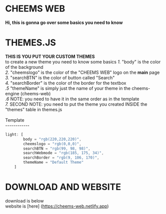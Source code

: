 # CHEEMS WEB
**Hi, this is gonna go over some basics you need to know**
# THEMES.JS
**THIS IS YOU PUT YOUR CUSTOM THEMES** <br> to create a new theme you need to know some basics
*1.* "body" is the color of the background <br>
*2.* "cheemslogo" is the color of the "CHEEMS WEB" logo on the **main** page <br>
*3.* "searchBTN" is the color of button called "Search" <br>
*4.* "searchBorder" is the color of the border for the textbox <br>
*.5* "themeName" is simply just the name of your theme in the cheems-engine (cheems-web) <br>
*.6* NOTE: you need to have it in the same order as in the template <br>
*7.* SECOND NOTE: you need to put the theme you created INSIDE the "themes" table in themes.js
<br><br> Template<br>------------
```js
light: [
		body = "rgb(220,220,220)",
		cheemslogo = "rgb(0,0,0)",
		searchBTN = "rgb(99, 98, 98)",
		searchWebmode = "rgb(185, 175, 34)",
		searchBorder = "rgb(9, 106, 170)",
		themeName = "Default Theme"
	]
```
# DOWNLOAD AND WEBSITE
download is below <br> website is [here] (https://cheems-web.netlify.app)